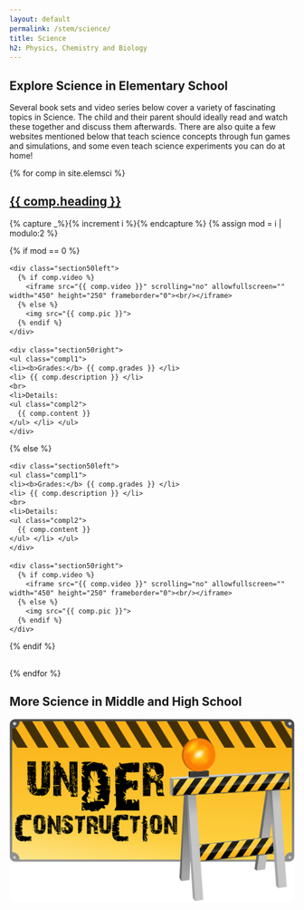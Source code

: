```yaml
---
layout: default
permalink: /stem/science/
title: Science
h2: Physics, Chemistry and Biology
---
```


<section50short> 
<h2>Explore Science in Elementary School</h2>
<p>Several book sets and video series below cover a variety of fascinating topics in Science. The child and their parent should ideally read and watch these together and discuss them afterwards. There are also quite a few websites mentioned below that teach science concepts through fun games and simulations, and some even teach science experiments you can do at home!</p>
</section50short>

{% for comp in site.elemsci %}  
<section50> 
  <h2> <a href=" {{ comp.toplink }} " target="_blank">{{ comp.heading }} </a> </h2>

  <!-- Use capture to prevent outputting i -->
  {% capture _%}{% increment i %}{% endcapture %}
  {% assign mod = i | modulo:2 %}

  <!-- For even loop runs, put pic to left. Switch for odd -->
  {% if mod == 0 %}

    <div class="section50left">
      {% if comp.video %}
        <iframe src="{{ comp.video }}" scrolling="no" allowfullscreen="" width="450" height="250" frameborder="0"><br/></iframe>
      {% else %}
        <img src="{{ comp.pic }}">
      {% endif %}
    </div>

    <div class="section50right">
    <ul class="compl1">
    <li><b>Grades:</b> {{ comp.grades }} </li>
    <li> {{ comp.description }} </li>
    <br>
    <li>Details:
    <ul class="compl2">
      {{ comp.content }} 
    </ul> </li> </ul>
    </div>

  {% else %}

    <div class="section50left">
    <ul class="compl1">
    <li><b>Grades:</b> {{ comp.grades }} </li>
    <li> {{ comp.description }} </li>
    <br>
    <li>Details:
    <ul class="compl2">
      {{ comp.content }} 
    </ul> </li> </ul>
    </div>

    <div class="section50right">
      {% if comp.video %}
        <iframe src="{{ comp.video }}" scrolling="no" allowfullscreen="" width="450" height="250" frameborder="0"><br/></iframe>
      {% else %}
        <img src="{{ comp.pic }}">
      {% endif %}
    </div>

  {% endif %}

</section50>
<br>
{% endfor %}

<section50short>
<h2>More Science in Middle and High School</h2>
<img class="center" src="/images/ComingSoon.png" style="width:600px; padding-bottom:50px;">
</section50short>

